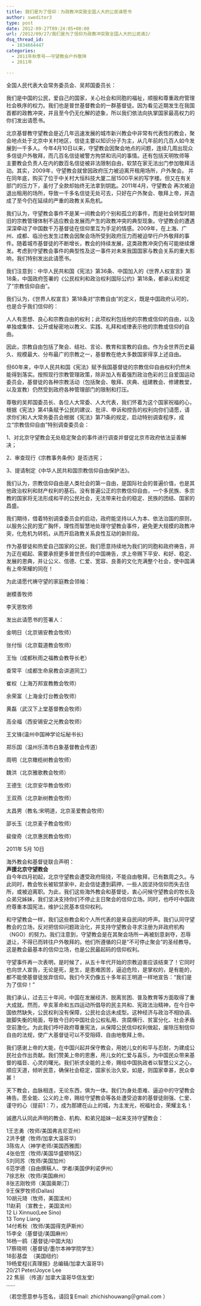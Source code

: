```yaml
---
title: 我们是为了信仰：为政教冲突致全国人大的公民请愿书
author: sweditor3
type: post
date: 2012-09-27T09:24:05+00:00
url: /2012/09/27/我们是为了信仰为政教冲突致全国人大的公民请2/
dsq_thread_id:
  - 1834664447
categories:
  - 2011年秋季号——守望教会户外敬拜
  - 2011年

---
```

全国人民代表大会常务委员会、吴邦国委员长：

我们是中国的公民，爱自己的国家，关心社会和同胞的福祉，顺服和尊重政府管理社会秩序的权力。我们也是普世基督教会的一群基督徒。因为看见近期发生在我国首都的政教冲突，并且至今仍无化解的迹象，所以我们依法向执掌国家最高权力的你们发出请愿书。

北京基督教守望教会是近几年迅速发展的城市新兴教会中非常有代表性的教会，聚会地点处于北京中关村地区，信徒主要以知识分子为主，从几年前的几百人如今发 展到一千多人。今年4月10日以来，守望教会因聚会地点的问题，连续几周出现众多信徒户外敬拜，而几百名信徒被警方拘禁和讯问的事情。还有包括天明牧师等 主要教会负责人在内的数百名信徒被非法限制自由，软禁在家无法出门参加敬拜活动。其实，2009年，守望教会就曾因政府压力被迫离开租用场所，户外聚会。 并在同年底，购买了位于中关村大恒科技大厦二层1500平米的写字楼。但又在有关部门的压力下，虽付了全款却始终无法拿到钥匙。2011年4月，守望教会 再次被迫退出租用的场所，导致一千多名信徒无处可去，只好在户外聚会、敬拜上帝，并造成了至今仍在延续的严重的政教关系危机。

我们认为，守望教会事件不是某一间教会的个别和孤立的事件，而是社会转型时期旧的宗教管理体制不适应教会发展而产生的政教冲突的典型现象。守望教会的遭遇 深深牵动了中国数千万基督徒在信仰里互为手足的情感。2009年，在上海、广州、成都、临汾也发生过教会因聚会场所受到政府压力而被迫举行户外敬拜的事 件。随着城市基督徒的不断增长，教会的持续发展，这类政教冲突仍有可能继续爆发。考虑到守望教会事件的典型性及这一事件对未来我国国家与教会关系的重大影 响，我们特别发出此请愿书。

我们注意到：中华人民共和国《宪法》第36条、中国加入的《世界人权宣言》第18条，中国政府签署的《公民权利和政治权利国际公约》第18条，都承认和规定了“宗教信仰自由”。

我们认为，《世界人权宣言》第18条对“宗教自由”的定义，既是中国政府认可的，也是合乎我们信仰的：

人人有思想、良心和宗教自由的权利；此项权利包括他的宗教或信仰的自由，以及单独或集体、公开或秘密地以教义、实践、礼拜和戒律表示他的宗教或信仰的自由。

因此，宗教自由包括了聚会、结社、言论、教育和宣教的自由。作为全世界历史最久、规模最大、分布最广的宗教之一，基督教在绝大多数国家得享上述自由。

但60年来，中华人民共和国《宪法》赋予我国基督徒的宗教信仰自由权利仍然未能得到落实。按照现行宗教管理政策，除非加入有着强烈政治色彩的三自爱国运动 委员会，基督徒的各种宗教活动（包括聚会、敬拜、庆典、组建教会、修建教堂，以及宣教）仍然受到政府各种管理部门的限制和打压。

尊敬的吴邦国委员长、各位人大常委、人大代表，我们怀着为这个国家祝福的心，根据《宪法》第41条赋予公民的建议、批评、申诉和控告的权利向你们请愿，请 求你们和人大常务委员会根据《宪法》第71条的规定，启动特别调查程序，成立“宗教信仰自由”特别调查委员会：

1、对北京守望教会无处稳定聚会的事件进行调查并督促北京市政府依法妥善解决；

2、审查现行《宗教事务条例》是否违宪；

3、提请制定《中华人民共和国宗教信仰自由保护法》。

我们认为，宗教信仰自由是人类社会的第一自由，是国际社会的普遍价值，也是其他政治权利和财产权利的基石。没有普遍公正的宗教信仰自由，一个多民族、多宗教的国家将无法形成和平的公民社会，无法带来社会的稳定、民族的团结、国家的昌盛。

我们期待，借着特别调查委员会的启动，政府能坚持以人为本、依法治国的原则，以服务公民的宽广胸怀，理性而智慧地处理守望教会事件，避免更大规模的政教冲突，化危机为转机，从而开启政教关系良性互动的新阶段。

作为基督徒和热爱自己国家的公民，我们愿意持续地为我们的同胞和政府祷告，并为正在崛起、需要承担更多普世责任的中国祷告，求上帝赐下平安、和好、稳定、发展的恩典，并让公义、信德、仁爱、宽容、良善的文化充满整个社会，使中国满有上帝荣耀的同在！

为此请愿代祷守望的家庭教会领袖：

谢模善牧师
  
李天恩牧师

发出此请愿书的签署人：
  
金明日（北京锡安教会牧师）
  
张付恒（北京载道教会牧师）
  
王怡（成都秋雨之福教会教导长老）
  
查常平（成都生命泉教会讲道同工）
  
崔权（上海万邦宣教教会牧师）
  
余荣富（上海金灯台教会牧师）
  
黄磊（武汉下上堂基督教会牧师）
  
高全福（西安锡安之光教会牧师）
  
王文锋(温州中国神学论坛秘书长)
  
郑乐国（温州乐清市白象基督教会传道）
  
周明（北京橄榄树教会牧师）
  
魏洪（北京雅歌教会牧师）
  
王德生（北京安华教会牧师）
  
王双燕（北京新树教会牧师）
  
太昌男（教名:宋明道，北京圣爱教会牧师）
  
邵长玉（北京麦子教会牧师）
  
裴俊奇（北京惠民教会牧师）

<p style="text-align: right;">
  <p>
    2011年 5月 10日
  </p>
  
  <p>
    海外教会和基督徒联合声明：<br /> <strong>声援北京守望教会 </strong><br /> 自今年四月初起，北京守望教会遭受政府阻挠，不能自由敬拜，已有数周之久。与此同时，教会牧长被软禁家中，赴会信徒遭到羁押，一些人因坚持信仰而失去住所，或被迫离职。为此，我们这些海外教会和基督徒，衷心问候守望教会的牧长及众弟兄姊妹，我们坚决支持你们不停止主日聚会的信仰立场。同时，也呼吁中国政府尊重本国宪法，维护公民基本信仰权利。
  </p>
  
  <p>
    和守望教会一样，我们这些教会和个人所代表的是来自民间的呼声。我们认同守望教会的立场，反对把信仰问题政治化，并支持守望教会寻求注册为非政府机构（NGO）的努力。我们注意到，守望教会是在其聚会场所一再被刻意剥夺，忍辱退让，不得已而转往户外敬拜的。他们所遵循的只是“不可停止聚会”的圣经教导。这是教会最基本的信仰立场，也是公民最起码的信仰权利。
  </p>
  
  <p>
    守望事件再一次表明，是时候了，从五十年代开始的宗教迫害应该结束了！它同时也向世人宣告，无论是死，是生，是患难困苦，逼迫危险，是掌权的，是有能的，都不能使基督徒放弃信仰。我们今天仍像五十多年前王明道一样地宣告：“我们是为了信仰！”
  </p>
  
  <p>
    我们承认，过去三十年间，中国在发展经济、脱离贫困、普及教育等方面取得了重大成就。然而，辛亥革命和五四运动所倡导的民主共和、宪政法治精神，在今日中国依然缺失，公民权利没有保障，公民社会远未成型。这种经济与政治不相协调、跛脚失衡的局面，导致今日的中国社会公权私用、贪腐横行、贫富分化、社会矛盾空前激化。为此我们呼吁政府尊重宪法，从保障公民信仰权利做起，废除压制信仰自由的法规，使广大基督徒可以不受阻碍、自由地敬拜上帝。
  </p>
  
  <p>
    我们感谢上帝的大能，在中国兴起并保守教会，用她儿女的和平与忍耐，为建成公民社会作出贡献。我们赞美上帝的恩惠，用儿女的仁爱与喜乐，为中国民众带来基督的福音、心灵的曙光。我们祈求全能的上帝，赐给中国执政者以智慧公义之心，顺应天道，倾听民意，确保社会稳定，国家长治久安。如是，则国家幸甚，民众幸甚！
  </p>
  
  <p>
    天下教会，血脉相连，无论东西，俱为一体。我们为身处患难、逼迫中的守望教会祷告。愿全能、公义的上帝，赐给守望教会等各处遭受迫害的基督徒刚强、仁爱、谨守的心（提前1：7），成为那建在山上的城，为主发光，祝福社会，荣耀主名！
  </p>
  
  <p>
    诚邀凡认同此声明的教会、机构、和弟兄姐妹一起来支持守望教会：
  </p>
  
  <p>
    1王志勇（牧师/美国弗吉尼亚州）<br /> 2洪予健（牧师/加拿大温哥华）<br /> 3陈佐人（神学老师/美国西雅图）<br /> 4张伯笠（牧师/美国华盛顿特区）<br /> 5刘同苏（牧师/美国加州）<br /> 6范学德（自由撰稿人、学者/美国伊利诺伊州）<br /> 7徐志秋（牧师/美国麻州）<br /> 8张志刚牧师（美国奥斯汀）<br /> 9王保罗牧师(Dallas)<br /> 10胡元琦（牧师，美国滨州）<br /> 11赵莉 （宣教士，美国滨州）<br /> 12 Li Xinnuo(Lee Sino)<br /> 13 Tony Liang<br /> 14付希秋（牧师/美国得克萨斯州）<br /> 15李全（基督徒/美国麻州）<br /> 16杨一鸥（基督徒/中国大陆）<br /> 17蔡晓明（基督徒/墨尔本神学院学生）<br /> 18彭基盘  （美国纽约）<br /> 19杨爱程(《真理报》总编辑/加拿大温哥华)<br /> 20/21 Peter/Joyce Lee<br /> 22 焦丽 （传道/ 加拿大温哥华信友堂）<br /> &#8230;&#8230;
  </p>
  
  <p>
    （若您愿意参与签名，请回复Email: zhichishouwang＠gmail.com ）
  </p>